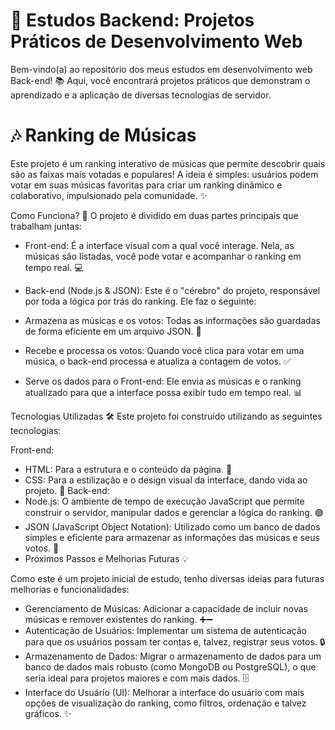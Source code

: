# 🚀 Estudos Backend: Projetos Práticos de Desenvolvimento Web
Bem-vindo(a) ao repositório dos meus estudos em desenvolvimento web Back-end! 📚 Aqui, você encontrará projetos práticos que demonstram o aprendizado e a aplicação de diversas tecnologias de servidor.

# 🎶 Ranking de Músicas
Este projeto é um ranking interativo de músicas que permite descobrir quais são as faixas mais votadas e populares! A ideia é simples: usuários podem votar em suas músicas favoritas para criar um ranking dinâmico e colaborativo, impulsionado pela comunidade. ✨

Como Funciona? 🤔
O projeto é dividido em duas partes principais que trabalham juntas:

- Front-end: É a interface visual com a qual você interage. Nela, as músicas são listadas, você pode votar e acompanhar o ranking em tempo real. 💻

- Back-end (Node.js & JSON): Este é o "cérebro" do projeto, responsável por toda a lógica por trás do ranking. Ele faz o seguinte:

- Armazena as músicas e os votos: Todas as informações são guardadas de forma eficiente em um arquivo JSON. 💾

- Recebe e processa os votos: Quando você clica para votar em uma música, o back-end processa e atualiza a contagem de votos. ✅

- Serve os dados para o Front-end: Ele envia as músicas e o ranking atualizado para que a interface possa exibir tudo em tempo real. 📊

Tecnologias Utilizadas 🛠️
Este projeto foi construído utilizando as seguintes tecnologias:

Front-end:
- HTML: Para a estrutura e o conteúdo da página. 📄
- CSS: Para a estilização e o design visual da interface, dando vida ao projeto. 🎨
Back-end:
- Node.js: O ambiente de tempo de execução JavaScript que permite construir o servidor, manipular dados e gerenciar a lógica do ranking. 🟢
- JSON (JavaScript Object Notation): Utilizado como um banco de dados simples e eficiente para armazenar as informações das músicas e seus votos. 📑
- Próximos Passos e Melhorias Futuras 💡
  
Como este é um projeto inicial de estudo, tenho diversas ideias para futuras melhorias e funcionalidades:

- Gerenciamento de Músicas: Adicionar a capacidade de incluir novas músicas e remover existentes do ranking. ➕➖
- Autenticação de Usuários: Implementar um sistema de autenticação para que os usuários possam ter contas e, talvez, registrar seus votos. 🔒
- Armazenamento de Dados: Migrar o armazenamento de dados para um banco de dados mais robusto (como MongoDB ou PostgreSQL), o que seria ideal para projetos maiores e com mais dados. 🗄️
- Interface do Usuário (UI): Melhorar a interface do usuário com mais opções de visualização do ranking, como filtros, ordenação e talvez gráficos. ✨
